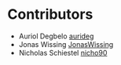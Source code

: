 # Contributors

* Auriol Degbelo <i class="fa fa-github"></i> [aurideg](https://github.com/aurideg)
* Jonas Wissing <i class="fa fa-github"></i> [JonasWissing](https://github.com/JonasWissing)
* Nicholas Schiestel <i class="fa fa-github"></i> [nicho90](https://github.com/nicho90)